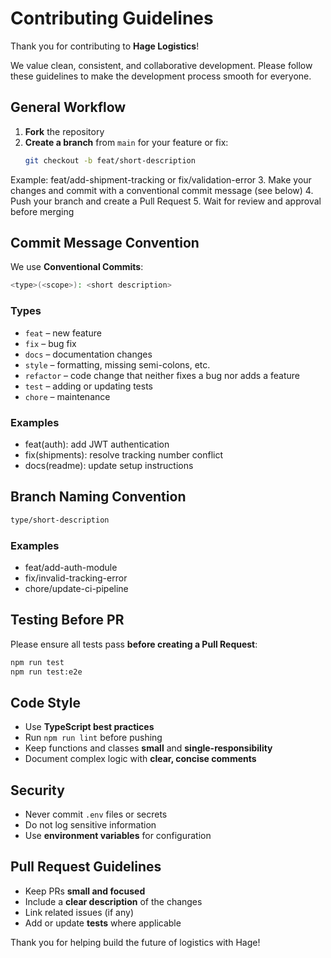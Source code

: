 # Contributing Guidelines

Thank you for contributing to **Hage Logistics**!

We value clean, consistent, and collaborative development. Please follow these guidelines to make the development process smooth for everyone.


## General Workflow

1. **Fork** the repository
2. **Create a branch** from `main` for your feature or fix:
   ```bash
   git checkout -b feat/short-description
   ```
Example: feat/add-shipment-tracking or fix/validation-error
3. Make your changes and commit with a conventional commit message (see below)
4. Push your branch and create a Pull Request
5. Wait for review and approval before merging

## Commit Message Convention

We use **Conventional Commits**:
```bash
<type>(<scope>): <short description>
```

### Types

- `feat` – new feature  
- `fix` – bug fix  
- `docs` – documentation changes  
- `style` – formatting, missing semi-colons, etc.  
- `refactor` – code change that neither fixes a bug nor adds a feature  
- `test` – adding or updating tests  
- `chore` – maintenance

### Examples

- feat(auth): add JWT authentication
- fix(shipments): resolve tracking number conflict
- docs(readme): update setup instructions


## Branch Naming Convention

```bash
type/short-description
```

### Examples

- feat/add-auth-module
- fix/invalid-tracking-error
- chore/update-ci-pipeline


## Testing Before PR

Please ensure all tests pass **before creating a Pull Request**:

```bash
npm run test
npm run test:e2e
```

## Code Style

- Use **TypeScript best practices**
- Run `npm run lint` before pushing
- Keep functions and classes **small** and **single-responsibility**
- Document complex logic with **clear, concise comments**


## Security

- Never commit `.env` files or secrets
- Do not log sensitive information
- Use **environment variables** for configuration

## Pull Request Guidelines

- Keep PRs **small and focused**
- Include a **clear description** of the changes
- Link related issues (if any)
- Add or update **tests** where applicable

Thank you for helping build the future of logistics with Hage! 